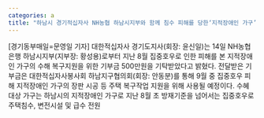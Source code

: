 ```yaml
---
categories: a
title: "하남시 경기적십자사 NH농협 하남시지부와 함께 침수 피해를 당한‘지적장애인 가구’지원"
---
```

[경기동부매일=문영일 기자] 대한적십자사 경기도지사(회장: 윤신일)는 14일 NH농협은행 하남시지부(지부장: 황성용)로부터 지난 8월 집중호우로 인한 피해를 본 지적장애인 가구의 수해 복구지원을 위한 기부금 500만원을 기탁받았다고 밝혔다. 전달받은 기부금은 대한적십자사봉사회 하남지구협의회(회장: 안동분)를 통해 9월 중 집중호우 피해 지적장애인 가구의 장판 시공 등 주택 복구작업 지원을 위해 사용될 예정이다. 수혜 대상 가구는 하남시의 지적장애인 가구로 지난 8월 초 방재기준을 넘어서는 집중호우로 주택침수, 변전시설 및 급수 전원